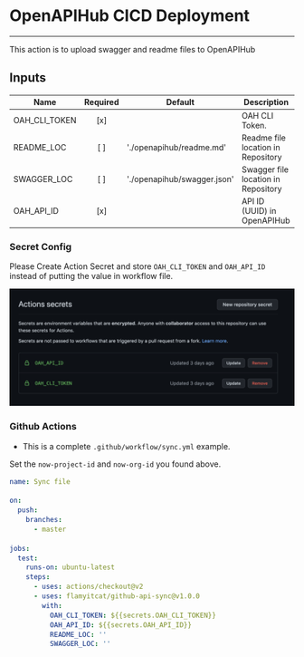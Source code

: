 # OpenAPIHub CICD Deployment

---

This action is to upload swagger and readme files to OpenAPIHub

## Inputs

| Name              | Required | Default | Description                                                                                       |
|-------------------|:--------:|---------|---------------------------------------------------------------------------------------------------|
| OAH_CLI_TOKEN     |    [x]   |         | OAH CLI Token.                           |
| README_LOC        |    [ ]   | './openapihub/readme.md'    | Readme file location in Repository             |
| SWAGGER_LOC       |    [ ]   | './openapihub/swagger.json'    | Swagger file location in Repository                                                           |
| OAH_API_ID        |    [x]   |       | API ID (UUID) in OpenAPIHub                                 |

### Secret Config

Please Create Action Secret and store `OAH_CLI_TOKEN` and `OAH_API_ID` instead of putting the value in workflow file.

![preview](./actions-secrets.png)

### Github Actions

* This is a complete `.github/workflow/sync.yml` example.

Set the `now-project-id` and `now-org-id` you found above.

```yaml
name: Sync file

on:
  push:
    branches:
      - master

jobs:
  test:
    runs-on: ubuntu-latest
    steps:
      - uses: actions/checkout@v2
      - uses: flamyitcat/github-api-sync@v1.0.0
        with:
          OAH_CLI_TOKEN: ${{secrets.OAH_CLI_TOKEN}}
          OAH_API_ID: ${{secrets.OAH_API_ID}}
          README_LOC: ''
          SWAGGER_LOC: ''
```
